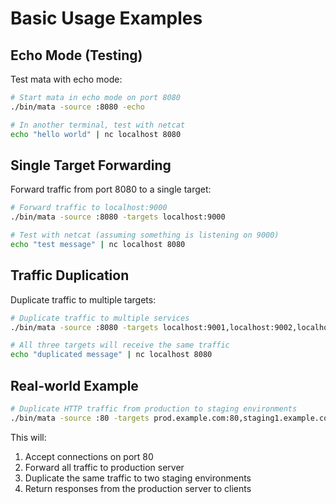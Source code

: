 # Basic Usage Examples

## Echo Mode (Testing)

Test mata with echo mode:

```bash
# Start mata in echo mode on port 8080
./bin/mata -source :8080 -echo

# In another terminal, test with netcat
echo "hello world" | nc localhost 8080
```

## Single Target Forwarding

Forward traffic from port 8080 to a single target:

```bash
# Forward traffic to localhost:9000
./bin/mata -source :8080 -targets localhost:9000

# Test with netcat (assuming something is listening on 9000)
echo "test message" | nc localhost 8080
```

## Traffic Duplication

Duplicate traffic to multiple targets:

```bash
# Duplicate traffic to multiple services
./bin/mata -source :8080 -targets localhost:9001,localhost:9002,localhost:9003

# All three targets will receive the same traffic
echo "duplicated message" | nc localhost 8080
```

## Real-world Example

```bash
# Duplicate HTTP traffic from production to staging environments
./bin/mata -source :80 -targets prod.example.com:80,staging1.example.com:80,staging2.example.com:80
```

This will:
1. Accept connections on port 80
2. Forward all traffic to production server
3. Duplicate the same traffic to two staging environments
4. Return responses from the production server to clients